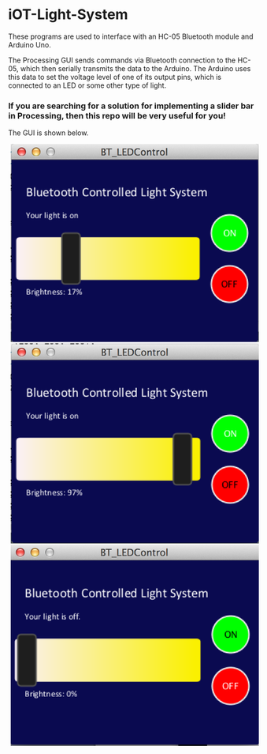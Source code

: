 # iOT-Light-System
These programs are used to interface with an HC-05 Bluetooth module and Arduino Uno.

The Processing GUI sends commands via Bluetooth connection to the HC-05, which then
serially transmits the data to the Arduino. The Arduino uses this data to set the 
voltage level of one of its output pins, which is connected to an LED or some other
type of light. 

### If you are searching for a solution for implementing a slider bar in Processing, then this repo will be very useful for you!

The GUI is shown below.

<img src="images/GUI_1.png" hspace="5">
<img src="images/GUI_2.png" hspace="5">
<img src="images/GUI_3.png" hspace="5">

